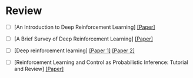 # Review

+ [ ] [An Introduction to Deep Reinforcement Learning] [[Paper]](https://arxiv.org/abs/1811.12560)

+ [ ] [A Brief Survey of Deep Reinforcement Learning] [[Paper]](https://arxiv.org/abs/1708.05866)

+ [ ] [Deep reinforcement learning] [[Paper 1]](https://arxiv.org/abs/1810.06339) [[Paper 2]](https://arxiv.org/abs/1701.07274)

+ [ ] [Reinforcement Learning and Control as Probabilistic Inference: Tutorial and Review] [[Paper]](https://arxiv.org/abs/1805.00909)

